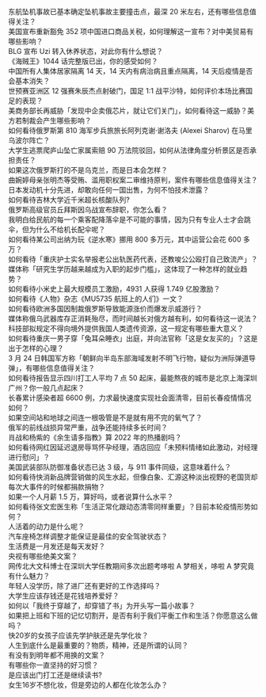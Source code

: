 东航坠机事故已基本确定坠机事故主要撞击点，最深 20 米左右，还有哪些信息值得关注？  
美国宣布重新豁免 352 项中国进口商品关税，如何理解这一宣布？对中美贸易有哪些影响？  
BLG 宣布 Uzi 转入休养状态，对此你有什么想说？  
《海贼王》1044 话完整版已出，你的感受如何？  
中国所有人集体居家隔离 14 天，14 天内有病治病且重点隔离，14 天后疫情是否会基本消失？  
世预赛亚洲区 12 强赛朱辰杰点射破门，国足 1:1 战平沙特，如何评价本场比赛国足的表现？  
美商务部长再威胁「发现中企卖俄芯片，就让它们关门」，如何看待这一威胁？美方若制裁会产生哪些影响？  
如何看待俄罗斯第 810 海军步兵旅旅长阿列克谢·谢洛夫 (Alexei Sharov) 在马里乌波尔阵亡？  
大学生逃票爬庐山坠亡家属索赔 90 万法院驳回，如何从法律角度分析景区是否承担责任？  
如果这次俄罗斯打的不是乌克兰，而是日本会怎样？  
曲婉婷母亲张明杰等受贿、滥用职权案二审维持原判，案件有哪些信息值得关注？  
日本发动机十分先进，却敢向任何一国出售，为何不怕技术泄露？  
如何看待吉林大学近千米超长核酸队列?  
俄罗斯高级官员丘拜斯因乌战宣布辞职，你怎么看？  
我明白给民航的每一个乘客配降落伞是不可能的事情，因为只有专业人士才会跳伞，但为什么不给机长配伞呢？  
如何看待某公司出纳为玩《逆水寒》挪用 800 多万元，其中运营公会花 600 多万？  
如何看待「重庆护士实名举报老公出轨医药代表，还教唆公公殴打自己致流产」？  
媒体称「研究生学历越来越成为入职的起步门槛」，这体现了一种怎样的就业趋势？  
如何看待小米史上最大规模员工激励，4931 人获得 1.749 亿股激励？  
如何看待《人物》杂志《MU5735 航班上的人们》一文？  
如何看待欧洲多国因制裁俄罗斯导致能源涨价而爆发示威游行？  
媒体称俄乌武器库存正消耗殆尽，而时间越长对俄方越有利，如何看待这一说法？  
科技部拟规定不得向境外提供我国人类遗传资源，这一规定有哪些重大意义？  
如何看待重庆一男子穿「兔耳朵睡衣」出庭，并向法官称「这是女友买的」？这是出于怎样的心理？  
3 月 24 日韩国军方称「朝鲜向半岛东部海域发射不明飞行物，疑似为洲际弹道导弹」，有哪些信息值得关注？  
如何看待报告显示四川打工人平均 7 点 50 起床，最能熬夜的城市是北京上海深圳广州？你一般几点起床？  
长春累计感染者超 6600 例，力求最快速度实现社会面清零，目前长春疫情情况如何？  
如果空间站和地球之间连一根吸管是不是就有用不完的氧气了？  
俄军的前线战损异常严重，战争还能持续多长时间？  
肖战和杨紫的《余生请多指教》算 2022 年的热播剧吗？  
如何看待网红因延迟退房辱骂怀孕经理，酒店回应「未预料情绪如此激动，对经理进行慰问」？  
美国武装部队防御准备状态已达 3 级，与 911 事件同级，这意味着什么？  
如何看待快消新品牌营销做的风生水起，但像白象、汇源这种淡出视野的老国货却每次大事件的时候都捐款捐物？  
如果一个人月薪 1.5 万，算好吗，或者说算什么水平？  
如何看待张文宏医生称「生活正常化跟动态清零同样重要」？目前本轮疫情形势如何？  
人活着的动力是什么呢？  
汽车座椅怎样调整才能保证是最佳的安全驾驶状态？  
生活费是一月发还是每天发好？  
央视有哪些绝美文案？  
网传北大文科博士在深圳大学任教期间多次出题考哆啦 A 梦相关，哆啦 A 梦究竟有什么魅力？  
年轻人没学历，除了进厂还有更好的工作选择吗？  
大学生应该存钱还是花钱培养爱好？  
如何以「我终于穿越了，却穿错了书」为开头写一篇小故事？  
如果把上班和下班的记忆切割开，是否有利于我们平衡工作和生活？你愿意这么做吗？  
快20岁的女孩子应该先学护肤还是先学化妆？  
人生到底什么是最重要的？物质，精神，还是所谓的认同？  
有没有到明年都不用换的文案？  
有哪些你一直坚持的好习惯？  
是应该出门打工还是继续读书?  
女生16岁不想化妆，但是旁边的人都在化妆怎么办？  
